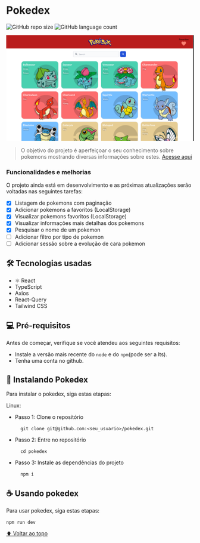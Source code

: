 # Pokedex

<!---Esses são exemplos. Veja https://shields.io para outras pessoas ou para personalizar este conjunto de escudos. Você pode querer incluir dependências, status do projeto e informações de licença aqui--->

![GitHub repo size](https://img.shields.io/github/repo-size/celsolnv/pokedex?style=for-the-badge)
![GitHub language count](https://img.shields.io/github/languages/count/celsolnv/pokedex?style=for-the-badge)

<img src="https://github.com/celsolnv/images/blob/main/pokedex/home.png?raw=true" alt="Tela com a listagem de diversos pokemons">

> O objetivo do projeto é aperfeiçoar o seu conhecimento sobre pokemons mostrando diversas informações sobre estes.
[Acesse aqui](https://pokedex-qjla.vercel.app/?page=1)

### Funcionalidades e melhorias

O projeto ainda está em desenvolvimento e as próximas atualizações serão voltadas nas seguintes tarefas:

- [x] Listagem de pokemons com paginação
- [x] Adicionar pokemons a favoritos (LocalStorage)
- [x] Visualizar pokemons favoritos (LocalStorage)
- [x] Visualizar informações mais detalhas dos pokemons
- [x] Pesquisar o nome de um pokemon
- [ ] Adicionar filtro por tipo de pokemon
- [ ] Adicionar sessão sobre a evolução de cara pokemon

## 🛠 Tecnologias usadas

- ⚛️ React
- TypeScript
- Axios
- React-Query
- Tailwind CSS

## 💻 Pré-requisitos

Antes de começar, verifique se você atendeu aos seguintes requisitos:
<!---Estes são apenas requisitos de exemplo. Adicionar, duplicar ou remover conforme necessário--->
- Instale a versão mais recente do `node` e do `npm`(pode ser a lts).
- Tenha uma conta no github.

## 🚀 Instalando Pokedex

Para instalar o pokedex, siga estas etapas:

Linux:

- Passo 1: Clone o repositório

  ```
    git clone git@github.com:<seu_usuario>/pokedex.git
  ```

- Passo 2: Entre no repositório

  ```
    cd pokedex
  ```

- Passo 3: Instale as dependências do projeto

  ```
    npm i
  ```

## ☕ Usando pokedex

Para usar pokedex, siga estas etapas:

```
npm run dev
```

[⬆ Voltar ao topo](#pokedex)<br>
